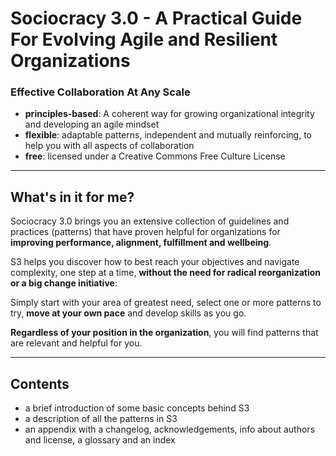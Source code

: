 # Sociocracy 3.0 - A Practical Guide For Evolving Agile and Resilient Organizations 

### Effective Collaboration At Any Scale

* **principles-based**: A coherent way for growing organizational integrity and developing an agile mindset
* **flexible**: adaptable patterns, independent and mutually reinforcing, to help you with all aspects of collaboration
* **free**: licensed under a Creative Commons Free Culture License

---

## What's in it for me?

Sociocracy 3.0 brings you an extensive collection of guidelines and practices (patterns)  that have proven helpful for organizations for **improving performance, alignment, fulfillment and wellbeing**. 

S3 helps you discover how to best reach your objectives and navigate complexity, one step at a time, **without the need for radical reorganization or a big change initiative**:

Simply start with your area of greatest need, select one or more patterns to try, **move at your own pace** and develop skills as you go. 

**Regardless of your position in the organization**, you will find patterns that are relevant and helpful for you.

---

## Contents

- a brief introduction of some basic concepts behind S3
- a description of all the patterns in S3
- an appendix with a changelog, acknowledgements, info about authors and license, a glossary and an index
